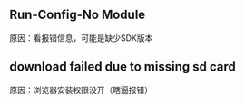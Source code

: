 ## Run-Config-No Module

原因：看报错信息，可能是缺少SDK版本


## download failed due to missing sd card

原因：浏览器安装权限没开（瞎逼报错）


